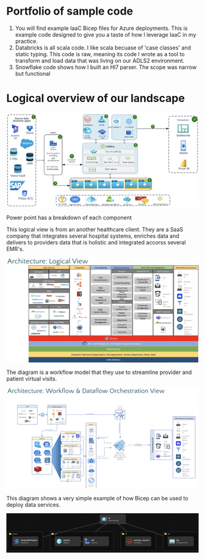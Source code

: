 # Portfolio of sample code

1) You will find example IaaC Bicep files for Azure deployments. This is example code designed
to give you a taste of how I leverage IaaC in my practice. 
2) Databricks is all scala code. I like scala becuase of 'case classes' and static typing.
This code is raw, meaning its code I wrote as a tool to transform and load data that was living
on our ADLS2 environment.
4) Snowflake code shows how I built an Hl7 parser. The scope was narrow but functional

# Logical overview of our landscape

![Alt text](/Code/img/BAYER.png?raw=true "Bayer Data Architecture")

Power point has a breakdown of each component

This logical view is from an another healthcare client.
They are a SaaS company that integrates several hospital systems, enriches data
and delivers to providers data that is holistic and integrated accorss several EMR's.


![Alt text](/Code/img/AndorArch.png?raw=true "Andor Data Architecture")


The diagram is a workflow model that they use to streamline provider and patient 
virtual visits.

![Alt text](/Code/img/AndorWF.png?raw=true "Andor Data WorkFlow Architecture")


This diagram shows a very simple example of how Bicep can be used to deploy data services.

![Alt text](/Code/img/BicepArch.png?raw=true "Bicep Architecture View")



